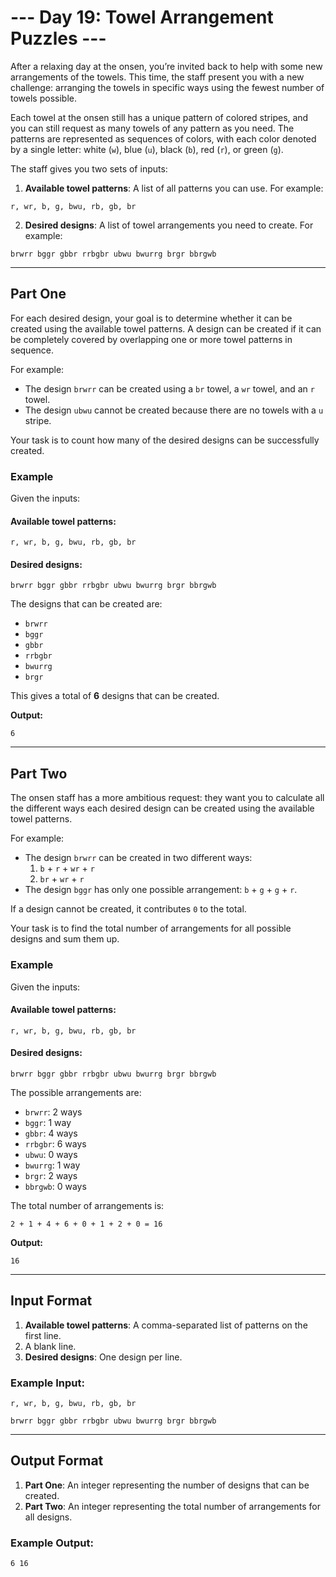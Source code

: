 # --- Day 19: Towel Arrangement Puzzles ---

After a relaxing day at the onsen, you’re invited back to help with some new arrangements of the towels. This time, the staff present you with a new challenge: arranging the towels in specific ways using the fewest number of towels possible.

Each towel at the onsen still has a unique pattern of colored stripes, and you can still request as many towels of any pattern as you need. The patterns are represented as sequences of colors, with each color denoted by a single letter: white (`w`), blue (`u`), black (`b`), red (`r`), or green (`g`).

The staff gives you two sets of inputs:

1. **Available towel patterns**: A list of all patterns you can use. For example:

```
r, wr, b, g, bwu, rb, gb, br
```

2. **Desired designs**: A list of towel arrangements you need to create. For example:

```
brwrr bggr gbbr rrbgbr ubwu bwurrg brgr bbrgwb
```


---

## Part One

For each desired design, your goal is to determine whether it can be created using the available towel patterns. A design can be created if it can be completely covered by overlapping one or more towel patterns in sequence.

For example:
- The design `brwrr` can be created using a `br` towel, a `wr` towel, and an `r` towel.
- The design `ubwu` cannot be created because there are no towels with a `u` stripe.

Your task is to count how many of the desired designs can be successfully created.

### Example

Given the inputs:

#### Available towel patterns:

```
r, wr, b, g, bwu, rb, gb, br
```

#### Desired designs:

```
brwrr bggr gbbr rrbgbr ubwu bwurrg brgr bbrgwb
```


The designs that can be created are:
- `brwrr`
- `bggr`
- `gbbr`
- `rrbgbr`
- `bwurrg`
- `brgr`

This gives a total of **6** designs that can be created.

**Output:**

```
6
```

---

## Part Two

The onsen staff has a more ambitious request: they want you to calculate all the different ways each desired design can be created using the available towel patterns.

For example:
- The design `brwrr` can be created in two different ways:
  1. `b` + `r` + `wr` + `r`
  2. `br` + `wr` + `r`
- The design `bggr` has only one possible arrangement: `b` + `g` + `g` + `r`.

If a design cannot be created, it contributes `0` to the total.

Your task is to find the total number of arrangements for all possible designs and sum them up.

### Example

Given the inputs:

#### Available towel patterns:

```
r, wr, b, g, bwu, rb, gb, br
```

#### Desired designs:

```
brwrr bggr gbbr rrbgbr ubwu bwurrg brgr bbrgwb
```


The possible arrangements are:
- `brwrr`: 2 ways
- `bggr`: 1 way
- `gbbr`: 4 ways
- `rrbgbr`: 6 ways
- `ubwu`: 0 ways
- `bwurrg`: 1 way
- `brgr`: 2 ways
- `bbrgwb`: 0 ways

The total number of arrangements is:

```
2 + 1 + 4 + 6 + 0 + 1 + 2 + 0 = 16
```

**Output:**

```
16
```

---

## Input Format

1. **Available towel patterns**: A comma-separated list of patterns on the first line.
2. A blank line.
3. **Desired designs**: One design per line.

### Example Input:
```
r, wr, b, g, bwu, rb, gb, br

brwrr bggr gbbr rrbgbr ubwu bwurrg brgr bbrgwb
```

---

## Output Format

1. **Part One**: An integer representing the number of designs that can be created.
2. **Part Two**: An integer representing the total number of arrangements for all designs.

### Example Output:
```
6 16
```

